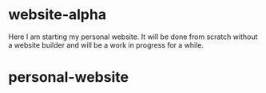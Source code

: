 # website-alpha

Here I am starting my personal website. It will be done from scratch without a website builder and will be a work in progress for a while.
# personal-website
